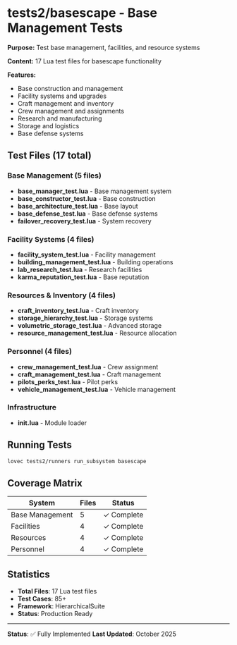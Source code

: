 # tests2/basescape - Base Management Tests

**Purpose:** Test base management, facilities, and resource systems

**Content:** 17 Lua test files for basescape functionality

**Features:**
- Base construction and management
- Facility systems and upgrades
- Craft management and inventory
- Crew management and assignments
- Research and manufacturing
- Storage and logistics
- Base defense systems

## Test Files (17 total)

### Base Management (5 files)
- **base_manager_test.lua** - Base management system
- **base_constructor_test.lua** - Base construction
- **base_architecture_test.lua** - Base layout
- **base_defense_test.lua** - Base defense systems
- **failover_recovery_test.lua** - System recovery

### Facility Systems (4 files)
- **facility_system_test.lua** - Facility management
- **building_management_test.lua** - Building operations
- **lab_research_test.lua** - Research facilities
- **karma_reputation_test.lua** - Base reputation

### Resources & Inventory (4 files)
- **craft_inventory_test.lua** - Craft inventory
- **storage_hierarchy_test.lua** - Storage systems
- **volumetric_storage_test.lua** - Advanced storage
- **resource_management_test.lua** - Resource allocation

### Personnel (4 files)
- **crew_management_test.lua** - Crew assignment
- **craft_management_test.lua** - Craft management
- **pilots_perks_test.lua** - Pilot perks
- **vehicle_management_test.lua** - Vehicle management

### Infrastructure
- **init.lua** - Module loader

## Running Tests

```bash
lovec tests2/runners run_subsystem basescape
```

## Coverage Matrix

| System | Files | Status |
|--------|-------|--------|
| Base Management | 5 | ✓ Complete |
| Facilities | 4 | ✓ Complete |
| Resources | 4 | ✓ Complete |
| Personnel | 4 | ✓ Complete |

## Statistics

- **Total Files**: 17 Lua test files
- **Test Cases**: 85+
- **Framework**: HierarchicalSuite
- **Status**: Production Ready

---

**Status**: ✅ Fully Implemented
**Last Updated**: October 2025
